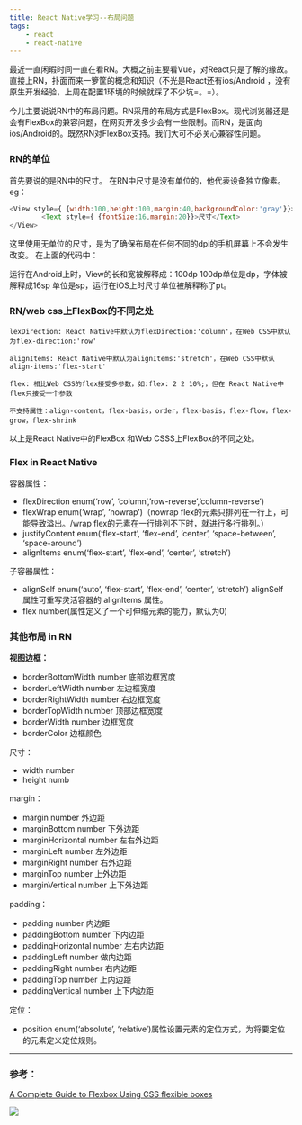 ```yaml
---
title: React Native学习--布局问题
tags: 
	- react
	- react-native 
---
```



最近一直闲暇时间一直在看RN。大概之前主要看Vue，对React只是了解的缘故。直接上RN，扑面而来一箩筐的概念和知识（不光是React还有ios/Android ，没有原生开发经验，上周在配置1环境的时候就踩了不少坑=。=）。

今儿主要说说RN中的布局问题。RN采用的布局方式是FlexBox。现代浏览器还是会有FlexBox的兼容问题，在网页开发多少会有一些限制。而RN，是面向ios/Android的。既然RN对FlexBox支持。我们大可不必关心兼容性问题。

### RN的单位

首先要说的是RN中的尺寸。
在RN中尺寸是没有单位的，他代表设备独立像素。
eg：
```javascript
<View style={ {width:100,height:100,margin:40,backgroundColor:'gray'}}>
        <Text style={ {fontSize:16,margin:20}}>尺寸</Text>
</View>
```
这里使用无单位的尺寸，是为了确保布局在任何不同的dpi的手机屏幕上不会发生改变。
在上面的代码中：

运行在Android上时，View的长和宽被解释成：100dp 100dp单位是dp，字体被解释成16sp 单位是sp，运行在iOS上时尺寸单位被解释称了pt。

<!-- more -->

### RN/web css上FlexBox的不同之处

	lexDirection: React Native中默认为flexDirection:'column'，在Web CSS中默认为flex-direction:'row'

	alignItems: React Native中默认为alignItems:'stretch'，在Web CSS中默认align-items:'flex-start'

	flex: 相比Web CSS的flex接受多参数，如:flex: 2 2 10%;，但在 React Native中flex只接受一个参数

	不支持属性：align-content，flex-basis，order，flex-basis，flex-flow，flex-grow，flex-shrink
以上是React Native中的FlexBox 和Web CSSS上FlexBox的不同之处。

### Flex in React Native

容器属性：
- flexDirection enum(‘row’, ‘column’,’row-reverse’,’column-reverse’)
- flexWrap enum(‘wrap’, ‘nowrap’)（nowrap flex的元素只排列在一行上，可能导致溢出。/wrap flex的元素在一行排列不下时，就进行多行排列。）
- justifyContent enum(‘flex-start’, ‘flex-end’, ‘center’, ‘space-between’, ‘space-around’)
- alignItems enum(‘flex-start’, ‘flex-end’, ‘center’, ‘stretch’)

子容器属性：
- alignSelf enum(‘auto’, ‘flex-start’, ‘flex-end’, ‘center’, ‘stretch’)
  alignSelf 属性可重写灵活容器的 alignItems 属性。	
- flex number(属性定义了一个可伸缩元素的能力，默认为0)

### 其他布局 in RN

**视图边框：**
- borderBottomWidth number 底部边框宽度
- borderLeftWidth number 左边框宽度
- borderRightWidth number 右边框宽度
- borderTopWidth number 顶部边框宽度
- borderWidth number 边框宽度
- borderColor 边框颜色

尺寸：
- width number
- height numb

margin：
- margin number 外边距
- marginBottom number 下外边距
- marginHorizontal number 左右外边距
- marginLeft number 左外边距
- marginRight number 右外边距
- marginTop number 上外边距
- marginVertical number 上下外边距

padding：
- padding number 内边距
- paddingBottom number 下内边距
- paddingHorizontal number 左右内边距
- paddingLeft number 做内边距
- paddingRight number 右内边距
- paddingTop number 上内边距
- paddingVertical number 上下内边距

定位：
- position enum(‘absolute’, ‘relative’)属性设置元素的定位方式，为将要定位的元素定义定位规则。

---

### 参考：

[A Complete Guide to Flexbox ][1]
[Using CSS flexible boxes][2]

![](/assets/blogImg/20170610.png)






[1]: https://css-tricks.com/snippets/css/a-guide-to-flexbox/
[2]: https://developer.mozilla.org/en-US/docs/Web/CSS/CSS_Flexible_Box_Layout/Using_CSS_flexible_boxes
